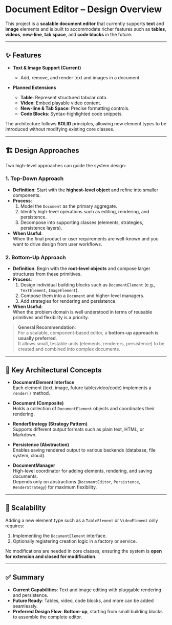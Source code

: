# Document Editor – Design Overview

This project is a **scalable document editor** that currently supports **text** and **image** elements and is built to accommodate richer features such as **tables**, **videos**, **new-line**, **tab space**, and **code blocks** in the future.

---

## ✨ Features

- **Text & Image Support (Current)**
    - Add, remove, and render text and images in a document.

- **Planned Extensions**
    - **Table**: Represent structured tabular data.
    - **Video**: Embed playable video content.
    - **New-line & Tab Space**: Precise formatting controls.
    - **Code Blocks**: Syntax-highlighted code snippets.

The architecture follows **SOLID** principles, allowing new element types to be introduced without modifying existing core classes.

---

## 🏗️ Design Approaches

Two high-level approaches can guide the system design:

### 1. Top-Down Approach
- **Definition**: Start with the **highest-level object** and refine into smaller components.
- **Process**:
    1. Model the `Document` as the primary aggregate.
    2. Identify high-level operations such as editing, rendering, and persistence.
    3. Decompose into supporting classes (elements, strategies, persistence layers).
- **When Useful**:  
  When the final product or user requirements are well-known and you want to drive design from user workflows.

### 2. Bottom-Up Approach
- **Definition**: Begin with the **root-level objects** and compose larger structures from these primitives.
- **Process**:
    1. Design individual building blocks such as `DocumentElement` (e.g., `TextElement`, `ImageElement`).
    2. Compose them into a `Document` and higher-level managers.
    3. Add strategies for rendering and persistence.
- **When Useful**:  
  When the problem domain is well understood in terms of reusable primitives and flexibility is a priority.

> **General Recommendation**:  
> For a scalable, component-based editor, a **bottom-up approach is usually preferred**.  
> It allows small, testable units (elements, renderers, persistence) to be created and combined into complex documents.

---

## 🔑 Key Architectural Concepts

- **DocumentElement Interface**  
  Each element (text, image, future table/video/code) implements a `render()` method.

- **Document (Composite)**  
  Holds a collection of `DocumentElement` objects and coordinates their rendering.

- **RenderStrategy (Strategy Pattern)**  
  Supports different output formats such as plain text, HTML, or Markdown.

- **Persistence (Abstraction)**  
  Enables saving rendered output to various backends (database, file system, cloud).

- **DocumentManager**  
  High-level coordinator for adding elements, rendering, and saving documents.  
  Depends only on abstractions (`DocumentEditor`, `Persistence`, `RenderStrategy`) for maximum flexibility.

---

## 🚀 Scalability

Adding a new element type such as a `TableElement` or `VideoElement` only requires:

1. Implementing the `DocumentElement` interface.
2. Optionally registering creation logic in a factory or service.

No modifications are needed in core classes, ensuring the system is **open for extension and closed for modification**.

---

## ✅ Summary

- **Current Capabilities**: Text and image editing with pluggable rendering and persistence.
- **Future Ready**: Tables, video, code blocks, and more can be added seamlessly.
- **Preferred Design Flow**: **Bottom-up**, starting from small building blocks to assemble the complete editor.
